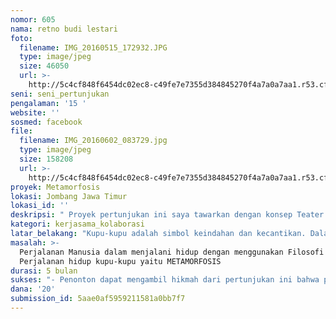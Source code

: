 ```yaml
---
nomor: 605
nama: retno budi lestari
foto:
  filename: IMG_20160515_172932.JPG
  type: image/jpeg
  size: 46050
  url: >-
    http://5c4cf848f6454dc02ec8-c49fe7e7355d384845270f4a7a0a7aa1.r53.cf2.rackcdn.com/e68188c0-06c2-4806-8228-434980895e6b/IMG_20160515_172932.JPG
seni: seni_pertunjukan
pengalaman: '15 '
website: ''
sosmed: facebook
file:
  filename: IMG_20160602_083729.jpg
  type: image/jpeg
  size: 158208
  url: >-
    http://5c4cf848f6454dc02ec8-c49fe7e7355d384845270f4a7a0a7aa1.r53.cf2.rackcdn.com/bb27985f-bb08-46a7-9431-99f38d6738ff/IMG_20160602_083729.jpg
proyek: Metamorfosis
lokasi: Jombang Jawa Timur
lokasi_id: ''
deskripsi: " Proyek pertunjukan ini saya tawarkan dengan konsep Teater Tari Musikal. Dimana pertunjukan ini akan di kemas dengan Pengabungan antara Teater, tari dan musik keroncong. Teater Realis dan Surealis akan menjadikan bahan pokok pertunjukan. Kolaborasi ilmu Teater dan Seni tari Tradisional yaitu Tari Kupu-kupu. Ide Kreatif garapan pertunjukan Metamorfosis Kupu-kupu ini akan menjadi topik pertunjuakan yang akan kami tawarkan.\r\n\tPada project ini, kami akan mengeksplorasi di seputar proses dan metode pertunjukkan dengan pendekatan Emosional dan kerjasama. Ide ini kemungkinan sebelumnya sudah pernah dipraktikkan pada pentas produksi Teater teater lainnya. Projeck pertunjukan ini akan kami garap dengan bekerjasama dengan Komunitas Keroncong Anak Jombang dimana penggarapan ilustrasi Pertunjukan  sepenuhnya akan digarap penuh dengan nuasa Keroncong oleh Kerocong KKAJ  yang di mentori oleh  bpk Yeyen, Keroncong KKAJ ini mempunyai keunikannya tersendiri karena mempuyai personil dari segala usia dari usia muda hingga Dewasa. Pertunjukan ini akan kami gelar di dua kota yaitu Kota Jombang dan kota Ponorogo. Dimana dua kota ini saling bertolak Belakang secara kultur. Jombang dengan seni budaya kota Santrinya sedangkan Ponorogo dengan seni budaya Reog Ponorogo yang Ritmenya lebih rancak atau ritme lebih cepat. Dengan menggunggulkan aspek kolaborasi dan eksplorasi dari berbagai macam latar belakang bidang proses kreatif."
kategori: kerjasama_kolaborasi
latar_belakang: "Kupu-kupu adalah simbol keindahan dan kecantikan. Dalam Perjalanan untuk menjadi simbol keindahan dan kecantikan kupu-kupu telah melewati berbagai tahap kehidupan yang mengantarkannya menjadi bentuk yang indah. Sebagai simbol keindahan, sesungguhnya makhluk yang berasal dari seekor ulat yang menjijikkan ini adalah ikon perjuangan dalam meraih kebahagiaan hidup. Berawal dari Telor kemudian menjadi Ulat yang menjadi parasit buat tumbuhan serta tidak disukai manusia karena bentuk yang menggelikan lalu berubah menjadi kepompong berhari-hari dilalui untuk merubah dirinya secara berkala kemudian berubah menjadi makhluk yang disukai banyak orang yaitu kupu-kupu. Metamorfosis adalah gagasan utama pertunjukan ini.\r\n\r\n Tari kupu-kupu adalah sebuah tarian yang diciptakan oleh I Wayan Beratha pada tahun 1960. Tari kupu-kupu ini menggambarkan kedamaian, eksotsme dan keindahan alam atau dunia. Gerakan lemah gemulai dan energik dan disertai kostum yang warna warni ini menjadikan tarian ini tampak harmonis. Gerakan tari Kupu-kupu ini lebih mendominasi pada gerakan kaki dan tangan yang mengikuti irama gendang. Gerakan paling menonjol pada tarian ini adalah ketika para penari memainkan   gerakan tangannya naik turun seraya memegang selendang berwarna cerah seperti kupu-kupu yang Terbang. Tari kupu-kupu ini juga menjadi ide gagasan pertunjukan. Jadi  METAMORFOSIS dan TARI KUPU KUPU ADALAH Gagasan Pertunjukan\r\n"
masalah: >-
  Perjalanan Manusia dalam menjalani hidup dengan menggunakan Filosofi
  Perjalanan hidup kupu-kupu yaitu METAMORFOSIS
durasi: 5 bulan
sukses: "- Penonton dapat mengambil hikmah dari pertunjukan ini bahwa perjalanan hidup itu ada beberapa fase atau peoses layalmya perjalan Hidup kupu-kupu.\r\n- pertunjukan akan sukses karena anggota dapat mengekspresikan kreasi dalam pertunjukan"
dana: '20'
submission_id: 5aae0af5959211581a0bb7f7
---
```

